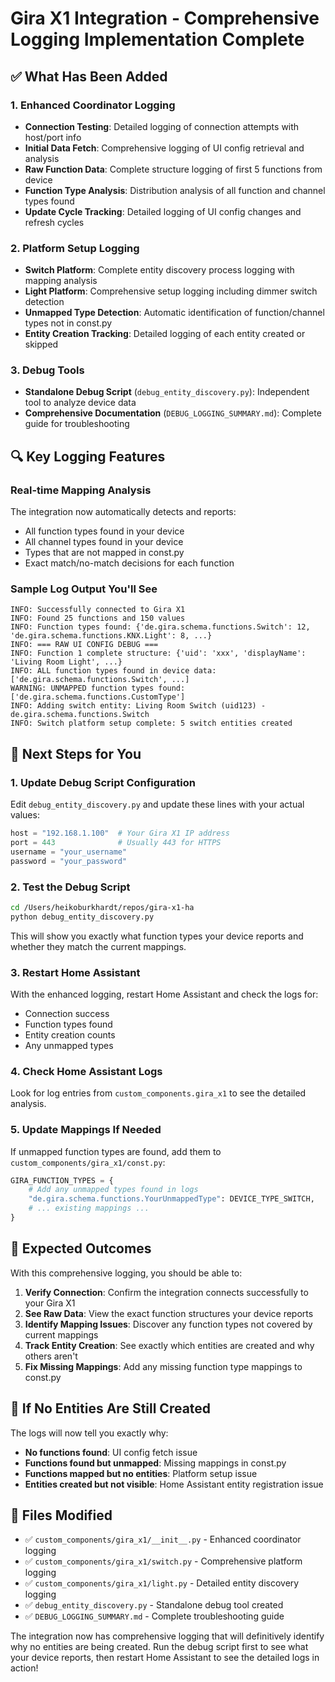 # Gira X1 Integration - Comprehensive Logging Implementation Complete

## ✅ What Has Been Added

### 1. Enhanced Coordinator Logging
- **Connection Testing**: Detailed logging of connection attempts with host/port info
- **Initial Data Fetch**: Comprehensive logging of UI config retrieval and analysis
- **Raw Function Data**: Complete structure logging of first 5 functions from device
- **Function Type Analysis**: Distribution analysis of all function and channel types found
- **Update Cycle Tracking**: Detailed logging of UI config changes and refresh cycles

### 2. Platform Setup Logging
- **Switch Platform**: Complete entity discovery process logging with mapping analysis
- **Light Platform**: Comprehensive setup logging including dimmer switch detection
- **Unmapped Type Detection**: Automatic identification of function/channel types not in const.py
- **Entity Creation Tracking**: Detailed logging of each entity created or skipped

### 3. Debug Tools
- **Standalone Debug Script** (`debug_entity_discovery.py`): Independent tool to analyze device data
- **Comprehensive Documentation** (`DEBUG_LOGGING_SUMMARY.md`): Complete guide for troubleshooting

## 🔍 Key Logging Features

### Real-time Mapping Analysis
The integration now automatically detects and reports:
- All function types found in your device
- All channel types found in your device  
- Types that are not mapped in const.py
- Exact match/no-match decisions for each function

### Sample Log Output You'll See
```
INFO: Successfully connected to Gira X1
INFO: Found 25 functions and 150 values
INFO: Function types found: {'de.gira.schema.functions.Switch': 12, 'de.gira.schema.functions.KNX.Light': 8, ...}
INFO: === RAW UI CONFIG DEBUG ===
INFO: Function 1 complete structure: {'uid': 'xxx', 'displayName': 'Living Room Light', ...}
INFO: ALL function types found in device data: ['de.gira.schema.functions.Switch', ...]
WARNING: UNMAPPED function types found: ['de.gira.schema.functions.CustomType']
INFO: Adding switch entity: Living Room Switch (uid123) - de.gira.schema.functions.Switch
INFO: Switch platform setup complete: 5 switch entities created
```

## 🚀 Next Steps for You

### 1. Update Debug Script Configuration
Edit `debug_entity_discovery.py` and update these lines with your actual values:
```python
host = "192.168.1.100"  # Your Gira X1 IP address
port = 443              # Usually 443 for HTTPS
username = "your_username"
password = "your_password"
```

### 2. Test the Debug Script
```bash
cd /Users/heikoburkhardt/repos/gira-x1-ha
python debug_entity_discovery.py
```

This will show you exactly what function types your device reports and whether they match the current mappings.

### 3. Restart Home Assistant
With the enhanced logging, restart Home Assistant and check the logs for:
- Connection success
- Function types found
- Entity creation counts
- Any unmapped types

### 4. Check Home Assistant Logs
Look for log entries from `custom_components.gira_x1` to see the detailed analysis.

### 5. Update Mappings If Needed
If unmapped function types are found, add them to `custom_components/gira_x1/const.py`:

```python
GIRA_FUNCTION_TYPES = {
    # Add any unmapped types found in logs
    "de.gira.schema.functions.YourUnmappedType": DEVICE_TYPE_SWITCH,
    # ... existing mappings ...
}
```

## 🎯 Expected Outcomes

With this comprehensive logging, you should be able to:

1. **Verify Connection**: Confirm the integration connects successfully to your Gira X1
2. **See Raw Data**: View the exact function structures your device reports
3. **Identify Mapping Issues**: Discover any function types not covered by current mappings
4. **Track Entity Creation**: See exactly which entities are created and why others aren't
5. **Fix Missing Mappings**: Add any missing function type mappings to const.py

## 🔧 If No Entities Are Still Created

The logs will now tell you exactly why:

- **No functions found**: UI config fetch issue
- **Functions found but unmapped**: Missing mappings in const.py  
- **Functions mapped but no entities**: Platform setup issue
- **Entities created but not visible**: Home Assistant entity registration issue

## 📝 Files Modified

- ✅ `custom_components/gira_x1/__init__.py` - Enhanced coordinator logging
- ✅ `custom_components/gira_x1/switch.py` - Comprehensive platform logging  
- ✅ `custom_components/gira_x1/light.py` - Detailed entity discovery logging
- ✅ `debug_entity_discovery.py` - Standalone debug tool created
- ✅ `DEBUG_LOGGING_SUMMARY.md` - Complete troubleshooting guide

The integration now has comprehensive logging that will definitively identify why no entities are being created. Run the debug script first to see what your device reports, then restart Home Assistant to see the detailed logs in action!
